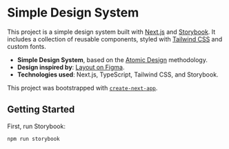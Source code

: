 # Simple Design System

This project is a simple design system built with [Next.js](https://nextjs.org/) and [Storybook](https://storybook.js.org/). It includes a collection of reusable components, styled with [Tailwind CSS](https://tailwindcss.com/) and custom fonts.

- **Simple Design System**, based on the [Atomic Design](https://atomicdesign.bradfrost.com/chapter-2/) methodology.
- **Design inspired by**: [Layout on Figma](https://www.figma.com/community/file/1335673212969292007).
- **Technologies used**: Next.js, TypeScript, Tailwind CSS, and Storybook.

This project was bootstrapped with [`create-next-app`](https://github.com/vercel/next.js/tree/canary/packages/create-next-app).

## Getting Started

First, run Storybook:

```bash
npm run storybook
